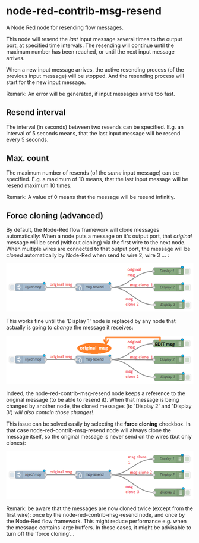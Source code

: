 # node-red-contrib-msg-resend
A Node Red node for resending flow messages.

This node will resend the *last* input message several times to the output port, at specified time intervals.  The resending will continue until the maximum number has been reached, or until the next input message arrives.

When a new input message arrives, the active resending process (of the previous input message) will be stopped.  And the resending process will start for the new input message.  

Remark: An error will be generated, if input messages arrive too fast.

## Resend interval
The interval (in seconds) between two resends can be specified.  E.g. an interval of 5 seconds means, that the last input message will be resend every 5 seconds.

## Max. count
The maximum number of resends (of the *same* input message) can be specified.  E.g. a maximum of 10 means, that the last input message will be resend maximum 10 times.

Remark: A value of 0 means that the message will be resend infinitly.

## Force cloning (advanced)
By default, the Node-Red flow framework will clone messages automatically: When a node puts a message on it's output port, that *original* message will be send (without cloning) via the first wire to the next node.  When multiple wires are connected to that output port, the message will be *cloned* automatically by Node-Red when send to wire 2, wire 3 ... :

![Cloning by framework](images/Framework_cloning.png)

This works fine until the 'Display 1' node is replaced by any node that actually is going to *change* the message it receives: 

![Cloning issue](images/Cloning_issue.png)

Indeed, the node-red-contrib-msg-resend node keeps a reference to the original message (to be able to resend it).  When that message is being changed by another node, the cloned messages (to 'Display 2' and 'Display 3') *will also contain those changes*!.

This issue can be solved easily by selecting the **force cloning** checkbox.  In that case node-red-contrib-msg-resend node will always clone the message itself, so the original message is never send on the wires (but only clones):

![Force cloning](images/Force_cloning.png)

Remark: be aware that the messages are now cloned twice (except from the first wire): once by the node-red-contrib-msg-resend node, and once by the Node-Red flow framework.  This might reduce performance e.g. when the message contains large buffers.  In those cases, it might be advisable to turn off the 'force cloning'...
